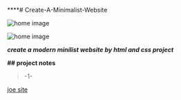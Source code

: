 ****# Create-A-Minimalist-Website



![home image](https://myoctocat.com/assets/images/base-octocat.svg)

![home image](/desktop/eewerq.PNG)



***create a modern minilist website by html and css project***

**## project notes**

>-1-
>

[joe site](www.yossefebrahim.com)

